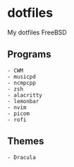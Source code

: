 # dotfiles
My dotfiles FreeBSD  
## Programs
    - CWM
    - musicpd
    - ncmpcpp
    - zsh
    - alacritty
    - lemonbar
    - nvim
    - picom
    - rofi

## Themes
    - Dracula

